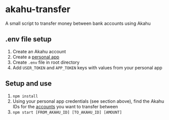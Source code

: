 # akahu-transfer
A small script to transfer money between bank accounts using Akahu

## .env file setup
1. Create an Akahu account
2. Create a [personal app](https://developers.akahu.nz/docs/personal-apps)
3. Create `.env` file in root directory
4. Add `USER_TOKEN` and `APP_TOKEN` keys with values from your personal app

## Setup and use
1. `npm install`
2. Using your personal app credentials (see section above), find the Akahu IDs for the [accounts](https://developers.akahu.nz/reference/get_accounts) you want to transfer between
3. `npm start [FROM_AKAHU_ID] [TO_AKAHU_ID] [AMOUNT]`
